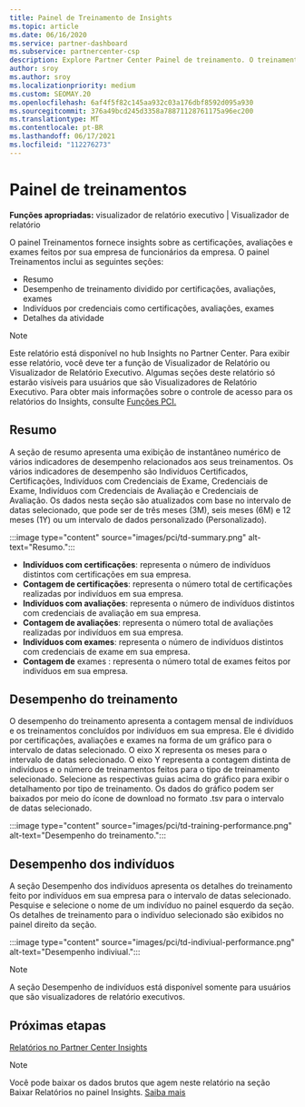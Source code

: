 ```yaml
---
title: Painel de Treinamento de Insights
ms.topic: article
ms.date: 06/16/2020
ms.service: partner-dashboard
ms.subservice: partnercenter-csp
description: Explore Partner Center Painel de treinamento. O treinamento é um dos relatórios disponíveis na área Partner Center Insights (PCI).
author: sroy
ms.author: sroy
ms.localizationpriority: medium
ms.custom: SEOMAY.20
ms.openlocfilehash: 6af4f5f82c145aa932c03a176dbf8592d095a930
ms.sourcegitcommit: 376a49bcd245d3358a78871128761175a96ec200
ms.translationtype: MT
ms.contentlocale: pt-BR
ms.lasthandoff: 06/17/2021
ms.locfileid: "112276273"
---
```

# <a name="trainings-dashboard"></a>Painel de treinamentos

**Funções apropriadas:** visualizador de relatório executivo | Visualizador de relatório

O painel Treinamentos fornece insights sobre as certificações, avaliações e exames feitos por sua empresa de funcionários da empresa. O painel Treinamentos inclui as seguintes seções:

- Resumo
- Desempenho de treinamento dividido por certificações, avaliações, exames
- Indivíduos por credenciais como certificações, avaliações, exames
- Detalhes da atividade

>[!NOTE] 
>Este relatório está disponível no hub Insights no Partner Center. Para exibir esse relatório, você deve ter a função de Visualizador de Relatório ou Visualizador de Relatório Executivo. Algumas seções deste relatório só estarão visíveis para usuários que são Visualizadores de Relatório Executivo. Para obter mais informações sobre o controle de acesso para os relatórios do Insights, consulte [Funções PCI.](pci-roles.md)

## <a name="summary"></a>Resumo

A seção de resumo apresenta uma exibição de instantâneo numérico de vários indicadores de desempenho relacionados aos seus treinamentos. Os vários indicadores de desempenho são Indivíduos Certificados, Certificações, Indivíduos com Credenciais de Exame, Credenciais de Exame, Indivíduos com Credenciais de Avaliação e Credenciais de Avaliação. Os dados nesta seção são atualizados com base no intervalo de datas selecionado, que pode ser de três meses (3M), seis meses (6M) e 12 meses (1Y) ou um intervalo de dados personalizado (Personalizado). 

:::image type="content" source="images/pci/td-summary.png" alt-text="Resumo.":::

- **Indivíduos com certificações**: representa o número de indivíduos distintos com certificações em sua empresa.
- **Contagem de certificações**: representa o número total de certificações realizadas por indivíduos em sua empresa.
- **Indivíduos com avaliações**: representa o número de indivíduos distintos com credenciais de avaliação em sua empresa. 
- **Contagem de avaliações**: representa o número total de avaliações realizadas por indivíduos em sua empresa.
- **Indivíduos com exames**: representa o número de indivíduos distintos com credenciais de exame em sua empresa. 
- **Contagem de** exames : representa o número total de exames feitos por indivíduos em sua empresa.

## <a name="training-performance"></a>Desempenho do treinamento

O desempenho do treinamento apresenta a contagem mensal de indivíduos e os treinamentos concluídos por indivíduos em sua empresa. Ele é dividido por certificações, avaliações e exames na forma de um gráfico para o intervalo de datas selecionado. O eixo X representa os meses para o intervalo de datas selecionado. O eixo Y representa a contagem distinta de indivíduos e o número de treinamentos feitos para o tipo de treinamento selecionado. Selecione as respectivas guias acima do gráfico para exibir o detalhamento por tipo de treinamento. Os dados do gráfico podem ser baixados por meio do ícone de download no formato .tsv para o intervalo de datas selecionado.

:::image type="content" source="images/pci/td-training-performance.png" alt-text="Desempenho do treinamento.":::

## <a name="individuals-performance"></a>Desempenho dos indivíduos

A seção Desempenho dos indivíduos apresenta os detalhes do treinamento feito por indivíduos em sua empresa para o intervalo de datas selecionado. Pesquise e selecione o nome de um indivíduo no painel esquerdo da seção. Os detalhes de treinamento para o indivíduo selecionado são exibidos no painel direito da seção.

:::image type="content" source="images/pci/td-indiviual-performance.png" alt-text="Desempenho indiviual.":::

>[!NOTE] 
> A seção Desempenho de indivíduos está disponível somente para usuários que são visualizadores de relatório executivos. 

## <a name="next-steps"></a>Próximas etapas

[Relatórios no Partner Center Insights](partner-center-insights.md)

>[!NOTE] 
> Você pode baixar os dados brutos que agem neste relatório na seção Baixar Relatórios no painel Insights. [Saiba mais](pci-download-reports.md)